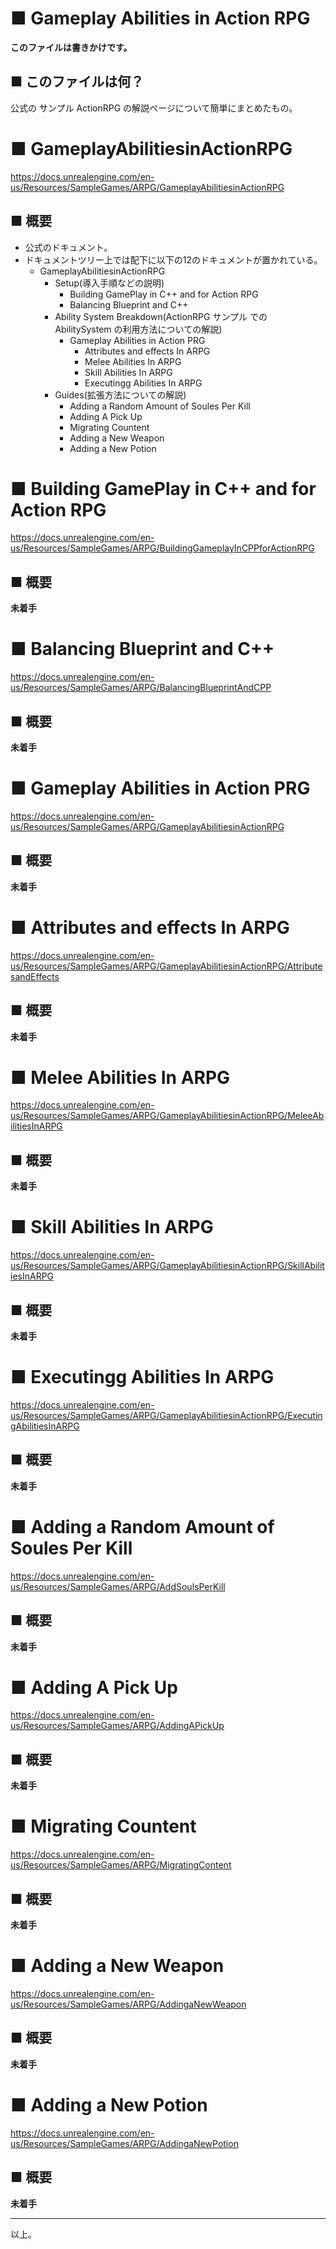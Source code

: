 # ■ Gameplay Abilities in Action RPG

**このファイルは書きかけです。**

## ■ このファイルは何？
公式の サンプル ActionRPG の解説ページについて簡単にまとめたもの。

# ■ GameplayAbilitiesinActionRPG
https://docs.unrealengine.com/en-us/Resources/SampleGames/ARPG/GameplayAbilitiesinActionRPG

## ■ 概要
* 公式のドキュメント。
* ドキュメントツリー上では配下に以下の12のドキュメントが置かれている。
	* GameplayAbilitiesinActionRPG
		* Setup(導入手順などの説明)
			* Building GamePlay in C++ and for Action RPG
			* Balancing Blueprint and C++
		* Ability System Breakdown(ActionRPG サンプル での AbilitySystem の利用方法についての解説)
			* Gameplay Abilities in Action PRG
				* Attributes and effects In ARPG
				* Melee Abilities In ARPG
				* Skill Abilities In ARPG
				* Executingg Abilities In ARPG
		* Guides(拡張方法についての解説)
			* Adding a Random Amount of Soules Per Kill
			* Adding A Pick Up
			* Migrating Countent
			* Adding a New Weapon
			* Adding a New Potion


# ■ Building GamePlay in C++ and for Action RPG
https://docs.unrealengine.com/en-us/Resources/SampleGames/ARPG/BuildingGameplayInCPPforActionRPG

## ■ 概要
**未着手**

# ■ Balancing Blueprint and C++
https://docs.unrealengine.com/en-us/Resources/SampleGames/ARPG/BalancingBlueprintAndCPP

## ■ 概要
**未着手**

# ■ Gameplay Abilities in Action PRG
https://docs.unrealengine.com/en-us/Resources/SampleGames/ARPG/GameplayAbilitiesinActionRPG

## ■ 概要
**未着手**


# ■ Attributes and effects In ARPG
https://docs.unrealengine.com/en-us/Resources/SampleGames/ARPG/GameplayAbilitiesinActionRPG/AttributesandEffects

## ■ 概要
**未着手**

# ■ Melee Abilities In ARPG
https://docs.unrealengine.com/en-us/Resources/SampleGames/ARPG/GameplayAbilitiesinActionRPG/MeleeAbilitiesInARPG

## ■ 概要
**未着手**

# ■ Skill Abilities In ARPG
https://docs.unrealengine.com/en-us/Resources/SampleGames/ARPG/GameplayAbilitiesinActionRPG/SkillAbilitiesInARPG

## ■ 概要
**未着手**

# ■ Executingg Abilities In ARPG
https://docs.unrealengine.com/en-us/Resources/SampleGames/ARPG/GameplayAbilitiesinActionRPG/ExecutingAbilitiesInARPG

## ■ 概要
**未着手**

# ■ Adding a Random Amount of Soules Per Kill
https://docs.unrealengine.com/en-us/Resources/SampleGames/ARPG/AddSoulsPerKill

## ■ 概要
**未着手**

# ■ Adding A Pick Up
https://docs.unrealengine.com/en-us/Resources/SampleGames/ARPG/AddingAPickUp

## ■ 概要
**未着手**

# ■ Migrating Countent
https://docs.unrealengine.com/en-us/Resources/SampleGames/ARPG/MigratingContent

## ■ 概要
**未着手**

# ■ Adding a New Weapon
https://docs.unrealengine.com/en-us/Resources/SampleGames/ARPG/AddingaNewWeapon

## ■ 概要
**未着手**

# ■ Adding a New Potion
https://docs.unrealengine.com/en-us/Resources/SampleGames/ARPG/AddingaNewPotion

## ■ 概要
**未着手**


----
以上。
